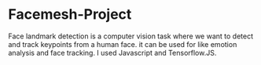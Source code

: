 # Facemesh-Project
Face landmark detection is a computer vision task where we want to detect and track keypoints from a human face. it can be used for like emotion analysis and face tracking. I used Javascript and Tensorflow.JS.
